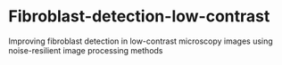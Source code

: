 # Fibroblast-detection-low-contrast
Improving fibroblast detection in low-contrast microscopy images using noise-resilient image processing methods
